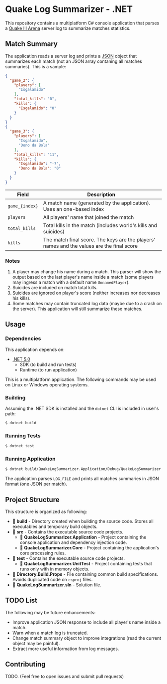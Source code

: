 # Quake Log Summarizer - .NET

This repository contains a multiplatform C# console application that parses a [Quake III Arena](https://github.com/id-Software/Quake-III-Arena) server log to summarize matches statistics.

## Match Summary

The application reads a server log and prints a [JSON](https://www.json.org/) object that summarizes each match (not an JSON array contaning all matches summaries). This is a sample:

```json
{
  "game_2": {
    "players": [
      "Isgalamido"
    ],
    "total_kills": "0",
    "kills": {
      "Isgalamido": "0"
    }
  }
}
{
  "game_3": {
    "players": [
      "Isgalamido",
      "Dono da Bola"
    ],
    "total_kills": "11",
    "kills": {
      "Isgalamido": "-7",
      "Dono da Bola": "0"
    }
  }
}
```

| Field         | Description                                                                               |
|---------------|-------------------------------------------------------------------------------------------|
| `game_{index}`| A match name (generated by the application). Uses an one-based index                      |
| `players`     | All players' name that joined the match                                                   |
| `total_kills` | Total kills in the match (includes world's kills and suicides)                            |
| `kills`       | The match final score. The keys are the players' names and the values are the final score |

### Notes

1. A player may change his name during a match. This parser will show the output based on the last player's name inside a match (some players may ingress a match with a default name `UnnamedPlayer`).
2. Suicides are included on match total kills.
3. Suicides are ignored on player's score (neither increases nor decreases his kills).
4. Some matches may contain truncated log data (maybe due to a crash on the server). This application will still summarize these matches.

## Usage

### Dependencies

This application depends on:
- [.NET 5.0](https://dotnet.microsoft.com/download)
  - SDK (to build and run tests)
  - Runtime (to run application)

This is a multiplatform application. The following commands may be used on Linux or Windows operating systems.

### Building

Assuming the .NET SDK is installed and the `dotnet` CLI is included in user's path:

```bash
$ dotnet build
```

### Running Tests

```bash
$ dotnet test
```

### Running Application

```bash
$ dotnet build/QuakeLogSummarizer.Application/Debug/QuakeLogSummarizer.Application.dll LOG_FILE
```

The application parses `LOG_FILE` and prints all matches summaries in JSON format (one JSON per match).

## Project Structure

This structure is organized as following:

- :file_folder: **build** - Directory created when building the source code. Stores all executables and temporary build objects.
- :file_folder: **src** - Contains the executable source code projects.
    - :file_folder: **QuakeLogSummarizer.Application** - Project containing the console application and dependency injection code.
    - :file_folder: **QuakeLogSummarizer.Core** - Project containing the application's core processing rules.
- :file_folder: **test** - Contains the executable source code projects.
    - :file_folder: **QuakeLogSummarizer.UnitTest** - Project containing tests that runs only with in memory objects.
- :page_facing_up: **Directory.Build.Props** - File containing common build specifications. Avoids duplicated code on `csproj` files.
- :page_facing_up: **QuakeLogSummarizer.sln** - Solution file.


## TODO List

The following may be future enhancements:

- Improve application JSON response to include all player's name inside a match.
- Warn when a match log is truncated.
- Change match summary object to improve integrations (read the current object may be painful).
- Extract more useful information from log messages.

## Contributing

TODO.
(Feel free to open issues and submit pull requests)
